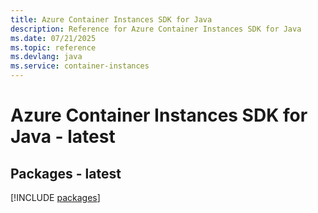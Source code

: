 ```yaml
---
title: Azure Container Instances SDK for Java
description: Reference for Azure Container Instances SDK for Java
ms.date: 07/21/2025
ms.topic: reference
ms.devlang: java
ms.service: container-instances
---
```

# Azure Container Instances SDK for Java - latest
## Packages - latest
[!INCLUDE [packages](container-instances-index.md)]